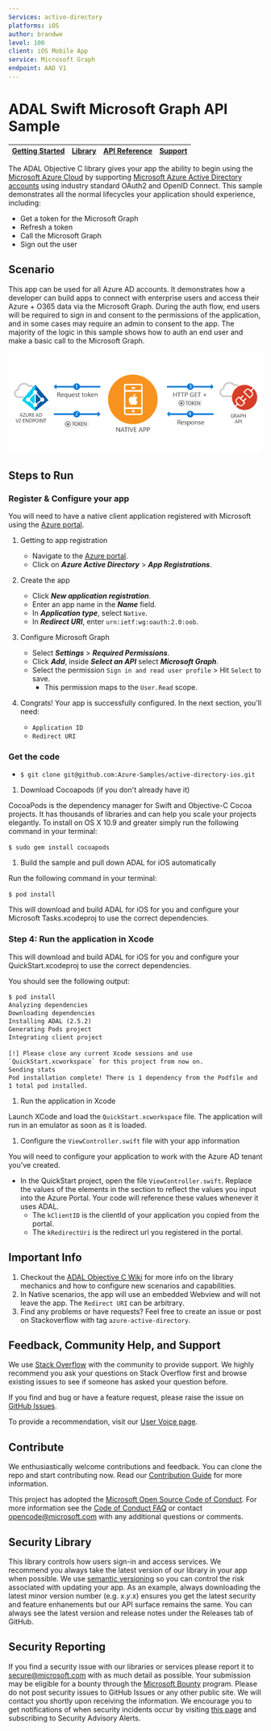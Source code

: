 ```yaml
--- 
Services: active-directory
platforms: iOS
author: brandwe
level: 100
client: iOS Mobile App
service: Microsoft Graph
endpoint: AAD V1
---
```

# ADAL Swift Microsoft Graph API Sample 


| [Getting Started](https://docs.microsoft.com/en-us/azure/active-directory/develop/active-directory-devquickstarts-ios)| [Library](https://github.com/AzureAD/azure-activedirectory-library-for-objc) | [API Reference](http://cocoadocs.org/docsets/ADAL/2.5.1/) | [Support](README.md#community-help-and-support)
| --- | --- | --- | --- |


The ADAL Objective C library gives your app the ability to begin using the
[Microsoft Azure Cloud](https://cloud.microsoft.com) by supporting [Microsoft Azure Active Directory accounts](https://azure.microsoft.com/en-us/services/active-directory/) using industry standard OAuth2 and OpenID Connect. This sample demonstrates all the normal lifecycles your application should experience, including:

* Get a token for the Microsoft Graph
* Refresh a token
* Call the Microsoft Graph
* Sign out the user

## Scenario

This app can be used for all Azure AD accounts. It demonstrates how a developer can build apps to connect with enterprise users and access their Azure + O365 data via the Microsoft Graph.  During the auth flow, end users will be required to sign in and consent to the permissions of the application, and in some cases may require an admin to consent to the app.  The majority of the logic in this sample shows how to auth an end user and make a basic call to the Microsoft Graph.

![Topology](./images/iosintro.png)

## Steps to Run

### Register & Configure your app

You will need to have a native client application registered with Microsoft using the 
[Azure portal](https://portal.azure.com). 

1. Getting to app registration
    - Navigate to the [Azure portal](https://aad.portal.azure.com).  
    - Click on ***Azure Active Directory*** > ***App Registrations***. 

2. Create the app
    - Click ***New application registration***.  
    - Enter an app name in the ***Name*** field. 
    - In ***Application type***, select `Native`. 
    - In ***Redirect URI***, enter `urn:ietf:wg:oauth:2.0:oob`.  

3. Configure Microsoft Graph
    - Select ***Settings*** > ***Required Permissions***.
    - Click ***Add***, inside ***Select an API*** select ***Microsoft Graph***. 
    - Select the permission `Sign in and read user profile` > Hit `Select` to save. 
        - This permission maps to the `User.Read` scope. 

4. Congrats! Your app is successfully configured. In the next section, you'll need:
    - `Application ID`
    - `Redirect URI`

### Get the code

* `$ git clone git@github.com:Azure-Samples/active-directory-ios.git`

1. Download Cocoapods (if you don't already have it)

CocoaPods is the dependency manager for Swift and Objective-C Cocoa projects. It has thousands of libraries and can help you scale your projects elegantly. To install on OS X 10.9 and greater simply run the following command in your terminal:

`$ sudo gem install cocoapods`

1. Build the sample and pull down ADAL for iOS automatically

Run the following command in your terminal:

`$ pod install`

This will download and build ADAL for iOS for you and configure your Microsoft Tasks.xcodeproj to use the correct dependencies.

### Step 4: Run the application in Xcode

This will download and build ADAL for iOS for you and configure your QuickStart.xcodeproj to use the correct dependencies.

You should see the following output:

```
$ pod install
Analyzing dependencies
Downloading dependencies
Installing ADAL (2.5.2)
Generating Pods project
Integrating client project

[!] Please close any current Xcode sessions and use `QuickStart.xcworkspace` for this project from now on.
Sending stats
Pod installation complete! There is 1 dependency from the Podfile and 1 total pod installed.
```

1.  Run the application in Xcode

Launch XCode and load the `QuickStart.xcworkspace` file. The application will run in an emulator as soon as it is loaded.


1. Configure the `ViewController.swift` file with your app information

You will need to configure your application to work with the Azure AD tenant you've created.

-	In the QuickStart project, open the file `ViewController.swift`.  Replace the values of the elements in the section to reflect the values you input into the Azure Portal.  Your code will reference these values whenever it uses ADAL.
    -	The `kClientID` is the clientId of your application you copied from the portal.
    -	The `kRedirectUri` is the redirect url you registered in the portal.


## Important Info

1. Checkout the [ADAL Objective C Wiki](https://github.com/AzureAD/azure-activedirectory-library-for-objc/wiki) for more info on the library mechanics and how to configure new scenarios and capabilities. 
2. In Native scenarios, the app will use an embedded Webview and will not leave the app. The `Redirect URI` can be arbitrary. 
3. Find any problems or have requests? Feel free to create an issue or post on Stackoverflow with 
tag `azure-active-directory`. 

## Feedback, Community Help, and Support

We use [Stack Overflow](http://stackoverflow.com/questions/tagged/adal) with the community to 
provide support. We highly recommend you ask your questions on Stack Overflow first and browse 
existing issues to see if someone has asked your question before. 

If you find and bug or have a feature request, please raise the issue 
on [GitHub Issues](../../issues). 

To provide a recommendation, visit 
our [User Voice page](https://feedback.azure.com/forums/169401-azure-active-directory).

## Contribute

We enthusiastically welcome contributions and feedback. You can clone the repo and start 
contributing now. Read our [Contribution Guide](Contributing.md) for more information.

This project has adopted the 
[Microsoft Open Source Code of Conduct](https://opensource.microsoft.com/codeofconduct/). 
For more information see 
the [Code of Conduct FAQ](https://opensource.microsoft.com/codeofconduct/faq/) or contact 
[opencode@microsoft.com](mailto:opencode@microsoft.com) with any additional questions or comments.

## Security Library

This library controls how users sign-in and access services. We recommend you always take the 
latest version of our library in your app when possible. We 
use [semantic versioning](http://semver.org) so you can control the risk associated with updating 
your app. As an example, always downloading the latest minor version number (e.g. x.*y*.x) ensures 
you get the latest security and feature enhanements but our API surface remains the same. You 
can always see the latest version and release notes under the Releases tab of GitHub.

## Security Reporting

If you find a security issue with our libraries or services please report it 
to [secure@microsoft.com](mailto:secure@microsoft.com) with as much detail as possible. Your 
submission may be eligible for a bounty through the [Microsoft Bounty](http://aka.ms/bugbounty) 
program. Please do not post security issues to GitHub Issues or any other public site. We will 
contact you shortly upon receiving the information. We encourage you to get notifications of when 
security incidents occur by 
visiting [this page](https://technet.microsoft.com/en-us/security/dd252948) and subscribing 
to Security Advisory Alerts.

